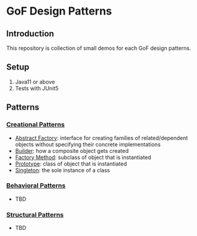 # GoF Design Patterns


## Introduction
This repository is collection of small demos for each GoF design patterns.


## Setup
1. Java11 or above
2. Tests with JUnit5


## Patterns

### [Creational Patterns](./CreationalPatterns)
- [Abstract Factory](./CreationalPatterns/AbstractFactory/src/main/java/Main.java): interface for creating families of related/dependent objects without specifying their concrete implementations
- [Builder](./CreationalPatterns/Builder/src/main/java/Main.java): how a composite object gets created 
- [Factory Method](./CreationalPatterns/FactoryMethod/src/main/java/Main.java): subclass of object that is instantiated
- [Prototype](./CreationalPatterns/Prototype/src/main/java/Main.java): class of object that is instantiated 
- [Singleton](./CreationalPatterns/Singleton/src/main/java/Main.java): the sole instance of a class 

### [Behavioral Patterns](./BehavioralPatterns)
- TBD

### [Structural Patterns](./StructuralPatterns)
- TBD
